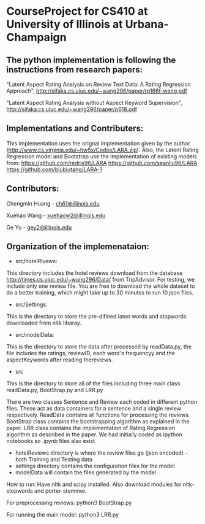 # CourseProject for CS410 at University of Illinois at Urbana-Champaign

## The python implementation is following the instructions from research papers:

"Latent Aspect Rating Analysis on Review Text Data: A Rating Regression Approach", 
http://sifaka.cs.uiuc.edu/~wang296/paper/rp166f-wang.pdf

"Latent Aspect Rating Analysis without Aspect Keyword Supervision",
http://sifaka.cs.uiuc.edu/~wang296/paper/p618.pdf

## Implementations and Contributers:

This implementation uses the orignal implementation given by the author (http://www.cs.virginia.edu/~hw5x/Codes/LARA.zip).
Also, the Latent Rating Regression model and Bootstrap use the implementation of existing models from:
https://github.com/redris96/LARA
https://github.com/seanliu96/LARA
https://github.com/biubiutang/LARA-1

## Contributors:
Chengmin Huang - ch61@illinois.edu

Xuehao Wang - xuehaow2@illinois.edu

Ge Yu - gey2@illinois.edu

## Organization of the implemenataion:

* src/hotelRivews:

This directory includes the hotel reviews download from the database http://times.cs.uiuc.edu/~wang296/Data/ from TripAdvisor. For testing, we include only one review file. You are free to download the whole dataset to do a better training, which might take up to 30 minutes to run 10 json files.
 
* src/Settings:

This is the directory to store the pre-difined laten words and stopwords downloaded from nltk libaray.

* src/modelData:

This is the directory to store the data after processed by readData.py, the file includes the ratings, reviewID, each word's frequencyy and the aspectKeywords after reading thereviews.

* src

This is the directory to store all of the files including three main class: readData.py, BootStrap.py and LRR.py




There are two classes Sentence and Review each coded in different python files. These act as data containers for a sentence and a single review respectively. 
ReadData contains all functions for processing the reviews. BootStrap class contains the bootstrapping algorithm as explained in the paper. LRR class contains the implementation of Rating Regression algorithm as described in the paper. 
We had initially coded as ipython notebooks so .ipynb files also exist.
* hotelReviews directory is where the review files go (json encoded) - both Training and Testing data
* settings directory contains the configuration files for the model
* modelData will contain the files generated by the model

How to run:
Have nltk and scipy installed. Also download modules for nltk-stopwords and porter-stemmer. 

For preprocessing reviews:
python3 BootStrap.py

For running the main model:
python3 LRR.py
